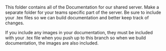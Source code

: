 This folder contains all of the Documentation for our shared server. Make a separate folder for your teams specific part of the server. Be sure to include your .tex files so we can build documentation and better keep track of changes.

If you include any images in your documentation, they must be included with your .tex file when you push up to this branch so when we build documentation, the images are also included.
